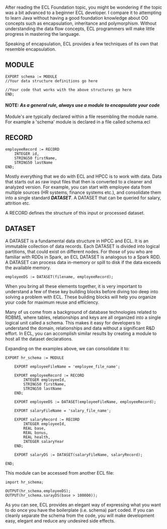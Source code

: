 After reading the ECL Foundation topic, you might be wondering if the topic was a bit advanced to a beginner ECL developer. I compare it to attempting to learn Java without having a good foundation knowledge about OO concepts such as encapsulation, inheritance and polymorphism. Without understanding the data flow concepts, ECL programmers will make little progress in mastering the language.

Speaking of encapsulation, ECL provides a few techniques of its own that resemble encapsulation.

## MODULE

```ECL
EXPORT schema := MODULE
//Your data structure definitions go here

//Your code that works with the above structures go here
END;
```

#### NOTE:  *As a general rule, always use a module to encapsulate your code*

Module's are typically declared within a file resembling the module name. For example a 'schema' module is declared in a file called schema.ecl

## RECORD

```ECL
employeeRecord := RECORD
    INTEGER id,
    STRING50 firstName,
    STRING50 lastName
END;
```

Mostly everything that we do with ECL and HPCC is to work with data. Data that starts out as raw input files that then is converted to a cleaner and analyzed version. For example, you can start with employee data from multiple sources (HR systems, finance systems etc.), and consolidate them into a single standard ***DATASET***. A DATASET that can be queried for salary, attrition etc. 

A RECORD defines the structure of this input or processed dataset. 

## DATASET

A DATASET is a fundamental data structure in HPCC and ECL. It is an immutable collection of data records. Each DATASET is divided into logical partitions, that could exist on different nodes. For those of you who are familiar with RDDs in Spark, an ECL DATASET is analogous to a Spark RDD. A DATASET can process data in-memory or spill to disk if the data exceeds the available memory. 

```ECL
employeeDS := DATASET(filename, employeeRecord);
```

When you bring all these elements together, it is very important to understand a few of these key building blocks before diving too deep into solving a problem with ECL. These building blocks will help you organize your code for maximum reuse and efficiency. 

Many of us come from a background of database technologies related to RDBMS, where tables, relationships and keys are all organized into a single logical unit called a schema. This makes it easy for developers to understand the domain, relationships and data without a significant R&D effort. In ECL, you can accomplish similar results by creating a module to host all the dataset declarations.

Expanding on the examples above, we can consolidate it to:


```ECL
EXPORT hr_schema := MODULE

    EXPORT employeeFileName = 'employee_file_name';
    
    EXPORT employeeRecord := RECORD
        INTEGER employeeId,
        STRING50 firstName,
        STRING50 lastName
    END;

    EXPORT employeeDS := DATASET(employeeFileName, employeeRecord);

    EXPORT salaryFileName = 'salary_file_name';
    
    EXPORT salaryRecord := RECORD
        INTEGER employeeId,
        REAL base,
        REAL bonus,
        REAL health,
        INTEGER salaryYear
    END;

    EXPORT salaryDS := DATASET(salaryFileName, salaryRecord);

END;
```

This module can be accessed from another ECL file:

```ECL
import hr_schema;

OUTPUT(hr_schema.employeeDS);
OUTPUT(hr_schema.sarayDS(base > 100000));
```

As you can see, ECL provides an elegant way of expressing what you want to do once you have the boilerplate (i.e. schema) part coded. If you can cleanly separate the schema from the code, you will make development easy, elegant and reduce any undesired side effects.

